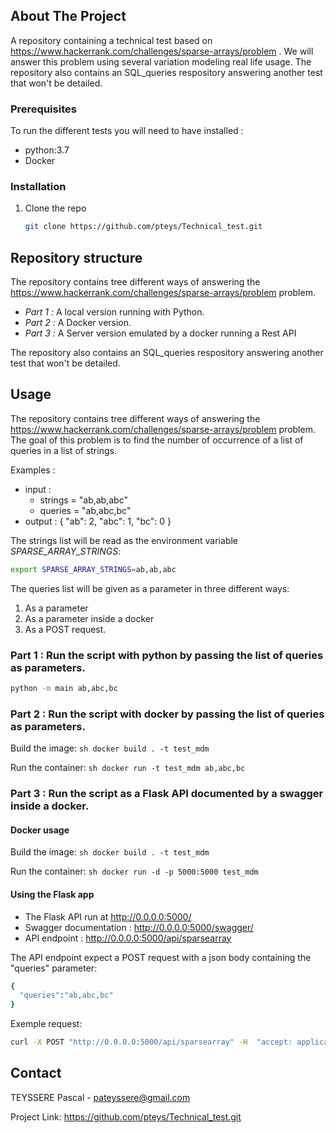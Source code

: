## About The Project

A repository containing a technical test based on https://www.hackerrank.com/challenges/sparse-arrays/problem .
We will answer this problem using several variation modeling real life usage.
The repository also contains an SQL_queries respository answering another test that won't be detailed.

<!-- PREREQUISITES -->
### Prerequisites

To run the different tests you will need to have installed :
- python:3.7
- Docker

### Installation

1. Clone the repo
   ```sh
   git clone https://github.com/pteys/Technical_test.git
   ```

<!-- REPOSITORY STRUCTURE -->
## Repository structure

The repository contains tree different ways of answering the https://www.hackerrank.com/challenges/sparse-arrays/problem problem.

- *Part 1 :* A local version running with Python.
- *Part 2 :* A Docker version.
- *Part 3 :* A Server version emulated by a docker running a Rest API

The repository also contains an SQL_queries respository answering another test that won't be detailed.
<!-- USAGE -->
## Usage

The repository contains tree different ways of answering the https://www.hackerrank.com/challenges/sparse-arrays/problem problem.
The goal of this problem is to find the number of occurrence of a list of queries in a list of strings.

Examples :
- input :    
    - strings = "ab,ab,abc"
    - queries = "ab,abc,bc"
- output :
{
  "ab": 2, 
  "abc": 1, 
  "bc": 0
}

The strings list will be read as the environment variable *SPARSE_ARRAY_STRINGS*:
   ```sh
   export SPARSE_ARRAY_STRINGS=ab,ab,abc
   ```
The queries list will be given as a parameter in three different ways: 

1) As a parameter
2) As a parameter inside a docker
3) As a POST request.

### Part 1 : Run the script with python by passing the list of queries as parameters.
   ```sh
   python -m main ab,abc,bc
   ```
### Part 2 : Run the script with docker by passing the list of queries as parameters.
Build the image:  ```sh docker build . -t test_mdm```

Run the container: ```sh docker run -t test_mdm ab,abc,bc ```

### Part 3 : Run the script as a Flask API documented by a swagger inside a docker.

#### Docker usage
Build the image:  ```sh docker build . -t test_mdm```

Run the container: ```sh docker run -d -p 5000:5000 test_mdm ```

#### Using the Flask app

- The Flask API run at http://0.0.0.0:5000/
- Swagger documentation : http://0.0.0.0:5000/swagger/
- API endpoint : http://0.0.0.0:5000/api/sparsearray

The API endpoint expect a POST request with a json body containing the "queries" parameter:
```sh
{
  "queries":"ab,abc,bc"
}
```
Exemple request:
```sh
curl -X POST "http://0.0.0.0:5000/api/sparsearray" -H  "accept: application/json" -H  "Content-Type: application/json" -d "{ \"queries\":\"ab,abc,bc\"}"
```

<!-- CONTACT -->
## Contact

TEYSSERE Pascal - pateyssere@gmail.com

Project Link: https://github.com/pteys/Technical_test.git
